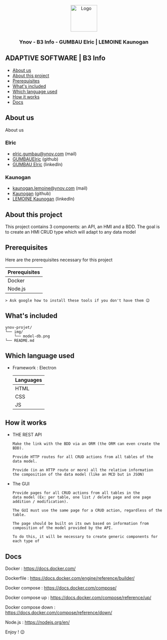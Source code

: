 <p align="center">
  <a href="https://example.com/">
    <img src="https://pbs.twimg.com/profile_images/979714483387092994/PMI-aUXp_400x400.jpg" alt="Logo" width=85 height=85>
  </a>

  <h3 align="center">Ynov - B3 Info - GUMBAU Elric | LEMOINE Kaunogan</h3>
</p>

## ADAPTIVE SOFTWARE | B3 Info

- [About us](#About-us)
- [About this project](#About-this-project)
- [Prerequisites](#Prerequisites)
- [What's included](#whats-included)
- [Which language used](#Which-language-used)
- [How it works](#How-it-works)
- [Docs](#Docs)

## About us

About us

### Elric

- elric.gumbau@ynov.com (mail)
- [GUMBAUElric](https://github.com/GUMBAUElric) (github)
- [GUMBAU Elric](https://fr.linkedin.com/in/elric-gumbau-30943417a/) (linkedIn)

### Kaunogan

- kaunogan.lemoine@ynov.com (mail)
- [Kaunogan](https://github.com/Kaunogan) (github)
- [LEMOINE Kaunogan](https://fr.linkedin.com/in/kaunogan-lemoine-7869a6189) (linkedIn)

## About this project


This project contains 3 components: an API, an HMI and a BDD. The goal is to create an HMI
CRUD type which will adapt to any data model
 

## Prerequisites

Here are the prerequisites necessary for this project
     
   |      Prerequisites     |         
   | ---------------------- |
   |         Docker         |      
   |         Node.js        |   

    > Ask google how to install these tools if you don't have them 😉

## What's included

```text
ynov-projet/
└── img/
    └── model-db.png
└── README.md
```

## Which language used

- Framework : Electron

   |     Languages     |         
   | ----------------- |
   |        HTML       |      
   |        CSS        | 
   |        JS         | 


## How it works

- THE REST API

      Make the link with the BDD via an ORM (the ORM can even create the BDD).

      Provide HTTP routes for all CRUD actions from all tables of the data model.

      Provide (in an HTTP route or more) all the relative information
      the composition of the data model (like an MCD but in JSON)

- The GUI

      Provide pages for all CRUD actions from all tables in the
      data model (Ex: per table, one list / delete page and one page addition / modification).

      The GUI must use the same page for a CRUD action, regardless of the table.

      The page should be built on its own based on information from 
      composition of the model provided by the API.
      
      To do this, it will be necessary to create generic components for each type of

## Docs

Docker              : https://docs.docker.com/

Dockerfile          : https://docs.docker.com/engine/reference/builder/

Docker compose      : https://docs.docker.com/compose/

Docker compose up   : https://docs.docker.com/compose/reference/up/

Docker compose down : https://docs.docker.com/compose/reference/down/

Node.js             : https://nodejs.org/en/


Enjoy ! 😉